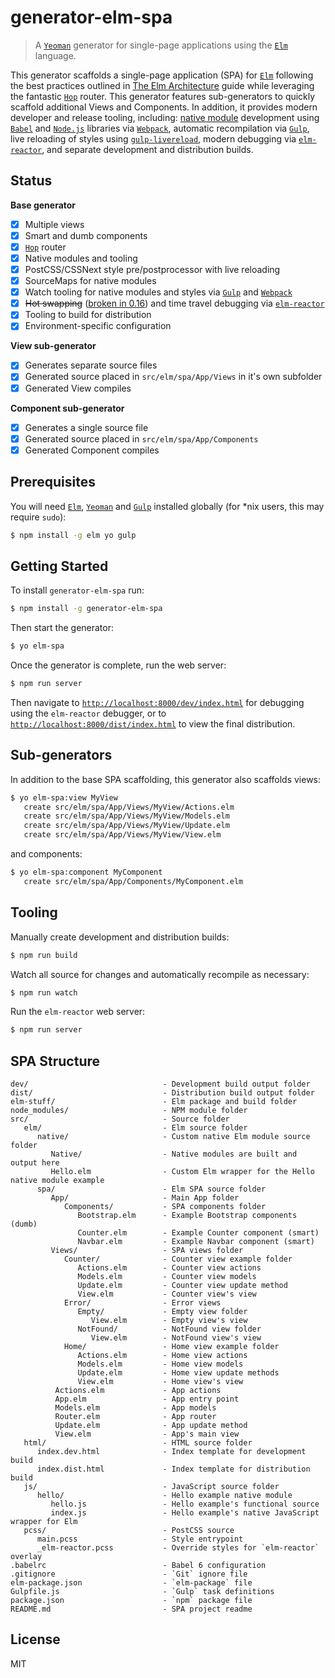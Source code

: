 # generator-elm-spa

>  A [`Yeoman`](http://yeoman.io) generator for single-page applications using the [`Elm`](http://elm-lang.org/) language.

 This generator scaffolds a single-page application (SPA) for [`Elm`](http://elm-lang.org/) following the best practices outlined in [The Elm Architecture](https://github.com/evancz/elm-architecture-tutorial/) guide while leveraging the fantastic [`Hop`](http://package.elm-lang.org/packages/sporto/hop/latest) router.  This generator features sub-generators to quickly scaffold additional Views and Components.  In addition, it provides modern developer and release tooling, including: [native module](https://github.com/NoRedInk/take-home/wiki/Writing-Native) development using [`Babel`](https://babeljs.io/) and [`Node.js`](https://nodejs.org) libraries via [`Webpack`](https://webpack.github.io/), automatic recompilation via [`Gulp`](http://gulpjs.com/), live reloading of styles using [`gulp-livereload`](https://www.npmjs.com/package/gulp-livereload), modern debugging via [`elm-reactor`](https://github.com/elm-lang/elm-reactor), and separate development and distribution builds.

## Status

**Base generator**

- [x] Multiple views
- [x] Smart and dumb components
- [x] [`Hop`](http://package.elm-lang.org/packages/sporto/hop/latest) router
- [x] Native modules and tooling
- [x] PostCSS/CSSNext style pre/postprocessor with live reloading
- [x] SourceMaps for native modules
- [x] Watch tooling for native modules and styles via [`Gulp`](http://gulpjs.com/) and [`Webpack`](https://webpack.github.io/)
- [x] ~~Hot swapping~~ ([broken in 0.16]()) and time travel debugging via [`elm-reactor`](https://github.com/elm-lang/elm-reactor)
- [x] Tooling to build for distribution
- [x] Environment-specific configuration

**View sub-generator**

- [x] Generates separate source files
- [x] Generated source placed in `src/elm/spa/App/Views` in it's own subfolder
- [x] Generated View compiles

**Component sub-generator**

- [x] Generates a single source file
- [x] Generated source placed in `src/elm/spa/App/Components`
- [x] Generated Component compiles

## Prerequisites

You will need [`Elm`](http://elm-lang.org/), [`Yeoman`](http://yeoman.io) and [`Gulp`](http://gulpjs.com/) installed globally (for *nix users, this may require `sudo`):

```sh
$ npm install -g elm yo gulp
```

## Getting Started

To install `generator-elm-spa` run:

```sh
$ npm install -g generator-elm-spa
```

Then start the generator:

```sh
$ yo elm-spa
```

Once the generator is complete, run the web server:

```sh
$ npm run server
```

Then navigate to [`http://localhost:8000/dev/index.html`](http://localhost:8000/dev/index.html) for debugging using the `elm-reactor` debugger, or to [`http://localhost:8000/dist/index.html`](http://localhost:8000/dist/index.html) to view the final distribution.

## Sub-generators

In addition to the base SPA scaffolding, this generator also scaffolds views:

```sh
$ yo elm-spa:view MyView
   create src/elm/spa/App/Views/MyView/Actions.elm
   create src/elm/spa/App/Views/MyView/Models.elm
   create src/elm/spa/App/Views/MyView/Update.elm
   create src/elm/spa/App/Views/MyView/View.elm
```

and components:

```sh
$ yo elm-spa:component MyComponent
   create src/elm/spa/App/Components/MyComponent.elm
```

## Tooling

Manually create development and distribution builds:

```sh
$ npm run build
```

Watch all source for changes and automatically recompile as necessary:

```sh
$ npm run watch
```

Run the `elm-reactor` web server:

```sh
$ npm run server
```

## SPA Structure

```
dev/                              - Development build output folder
dist/                             - Distribution build output folder
elm-stuff/                        - Elm package and build folder
node_modules/                     - NPM module folder
src/                              - Source folder
   elm/                           - Elm source folder
      native/                     - Custom native Elm module source folder
         Native/                  - Native modules are built and output here
         Hello.elm                - Custom Elm wrapper for the Hello native module example
      spa/                        - Elm SPA source folder
         App/                     - Main App folder
            Components/           - SPA components folder
               Bootstrap.elm      - Example Bootstrap components (dumb)
               Counter.elm        - Example Counter component (smart)
               Navbar.elm         - Example Navbar component (smart)
         Views/                   - SPA views folder
            Counter/              - Counter view example folder
               Actions.elm        - Counter view actions
               Models.elm         - Counter view models
               Update.elm         - Counter view update method
               View.elm           - Counter view's view
            Error/                - Error views
               Empty/             - Empty view folder
                  View.elm        - Empty view's view
               NotFound/          - NotFound view folder
                  View.elm        - NotFound view's view
            Home/                 - Home view example folder
               Actions.elm        - Home view actions
               Models.elm         - Home view models
               Update.elm         - Home view update methods
               View.elm           - Home view's view
          Actions.elm             - App actions
          App.elm                 - App entry point
          Models.elm              - App models
          Router.elm              - App router
          Update.elm              - App update method
          View.elm                - App's main view
   html/                          - HTML source folder
      index.dev.html              - Index template for development build
      index.dist.html             - Index template for distribution build
   js/                            - JavaScript source folder
      hello/                      - Hello example native module
         hello.js                 - Hello example's functional source
         index.js                 - Hello example's native JavaScript wrapper for Elm
   pcss/                          - PostCSS source
      main.pcss                   - Style entrypoint
      _elm-reactor.pcss           - Override styles for `elm-reactor` overlay
.babelrc                          - Babel 6 configuration
.gitignore                        - `Git` ignore file
elm-package.json                  - `elm-package` file
Gulpfile.js                       - `Gulp` task definitions
package.json                      - `npm` package file
README.md                         - SPA project readme
```

## License

MIT
